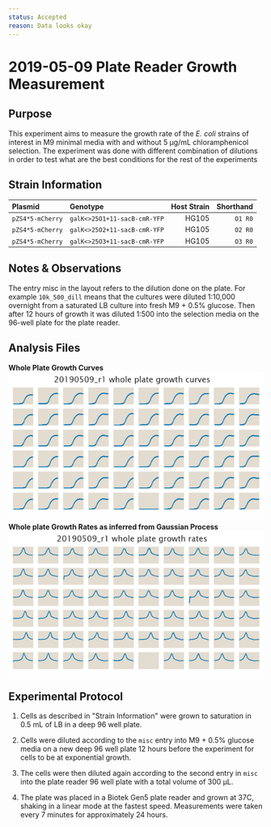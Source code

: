 ```yaml
---
status: Accepted
reason: Data looks okay
---
```


# 2019-05-09 Plate Reader Growth Measurement

## Purpose
This experiment aims to measure the growth rate of the *E. coli* strains of
interest in M9 minimal media with and without 5 µg/mL chloramphenicol selection.
The experiment was done with different combination of dilutions in order to test what are the best conditions for the rest of the experiments

## Strain Information

| Plasmid | Genotype | Host Strain | Shorthand |
| :------ | :------- | ----------: | --------: |
| `pZS4*5-mCherry`| `galK<>25O1+11-sacB-cmR-YFP` |  HG105 |`O1 R0` |
| `pZS4*5-mCherry`| `galK<>25O2+11-sacB-cmR-YFP` |  HG105 |`O2 R0` |
| `pZS4*5-mCherry`| `galK<>25O3+11-sacB-cmR-YFP` |  HG105 |`O3 R0` |

## Notes & Observations
The entry misc in the layout refers to the dilution done on the plate. For example `10k_500_dill` means that the cultures were diluted 1:10,000 overnight from a saturated LB culture into fresh M9 + 0.5% glucose. Then after 12 hours of growth it was diluted 1:500 into the selection media on the 96-well plate for the plate reader.


## Analysis Files

**Whole Plate Growth Curves**
![plate layout](output/growth_plate_summary.png)

**Whole plate Growth Rates as inferred from Gaussian Process**
![plate layout](output/growth_rate_summary.png)

## Experimental Protocol

1. Cells as described in "Strain Information" were grown to saturation in 0.5 mL of LB in a deep 96 well plate.

2. Cells were diluted according to the `misc` entry into M9 + 0.5% glucose media on a new deep 96
well plate 12 hours before the experiment for cells to be at exponential growth.

3. The cells were then diluted again according to the second entry in `misc` into the plate reader 96 well plate with a total volume of 300 µL.

4. The plate was placed in a Biotek Gen5 plate reader and grown at 37C, shaking in a linear mode at the fastest speed. Measurements were taken every 7 minutes for approximately 24 hours.
